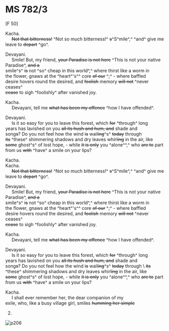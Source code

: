 # MS 782/3

[F 50]

Kacha. \
&nbsp;&nbsp;&nbsp;&nbsp;&nbsp;~~Not that bitterness!~~ ^Not so much bitterness!^ ~~s~~^S^mile^,^ ^and^ give me leave to ~~depart~~ ^go^. 

Devayani. \
&nbsp;&nbsp;&nbsp;&nbsp;&nbsp;Smile! But, my friend, ~~your Paradise is not here~~ ^This is not your native Paradise^, ~~and a~~ \
smile^s^ ~~is~~ not ^so^ cheap in this world^,^ where thirst like a worm in \
the flower, gnaws at the ^heart^'s^^ core ~~of our~~ ^;^ - where baffled \
desire hovers round the desired, and ~~foolish~~ memory ~~will not~~ ^never ceases^ \
~~cease~~ to sigh ^foolishly^ after vanished joy. 

Kacha. \
&nbsp;&nbsp;&nbsp;&nbsp;&nbsp;Devayani, tell me ~~what has been my offence~~ ^how I have offended^.

Devayani. \
&nbsp;&nbsp;&nbsp;&nbsp;&nbsp;Is it so easy for you to leave this forest, which ~~for~~ ^through^ long \
years has lavished on you ~~all its hush and hum, and~~ shade and \
song~~s~~? Do you not feel how the wind ~~is~~ wail~~ing~~^s^ ~~today~~ through \
~~its~~ ^these^ shimmering shadows and dry leaves whirl~~ing~~ in the air, like \
~~some~~ ghost^s^ of lost hope, - while ~~it is only~~ you ^alone^^,^ who ~~are to~~ part \
from us ~~with~~ ^have^ a smile on your lips? 

Kacha. \
Kacha. \
&nbsp;&nbsp;&nbsp;&nbsp;&nbsp;~~Not that bitterness!~~ ^Not so much bitterness!^ ~~s~~^S^mile^,^ ^and^ give me leave to ~~depart~~ ^go^. 

Devayani. \
&nbsp;&nbsp;&nbsp;&nbsp;&nbsp;Smile! But, my friend, ~~your Paradise is not here~~ ^This is not your native Paradise^, ~~and a~~ \
smile^s^ ~~is~~ not ^so^ cheap in this world^,^ where thirst like a worm in \
the flower, gnaws at the ^heart^'s^^ core ~~of our~~ ^;^ - where baffled \
desire hovers round the desired, and ~~foolish~~ memory ~~will not~~ ^never ceases^ \
~~cease~~ to sigh ^foolishly^ after vanished joy. 

Kacha. \
&nbsp;&nbsp;&nbsp;&nbsp;&nbsp;Devayani, tell me ~~what has been my offence~~ ^how I have offended^.

Devayani. \
&nbsp;&nbsp;&nbsp;&nbsp;&nbsp;Is it so easy for you to leave this forest, which ~~for~~ ^through^ long \
years has lavished on you ~~all its hush and hum, and~~ shade and \
song~~s~~? Do you not feel how the wind ~~is~~ wail~~ing~~^s^ ~~today~~ through \ ~~its~~ ^these^ shimmering shadows and dry leaves whirl~~ing~~ in the air, like \
~~some~~ ghost^s^ of lost hope, - while ~~it is only~~ you ^alone^^,^ who ~~are to~~ part \
from us ~~with~~ ^have^ a smile on your lips? 

Kacha. \
&nbsp;&nbsp;&nbsp;&nbsp;&nbsp;I shall ever remember her, the dear companion of my \
exile, who, like a busy village girl, smiles ~~humming her simple~~ 

2.
![p206](MS782_3-206.jpg)
